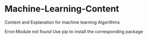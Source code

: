 # Machine-Learning-Content
Content and Explanation for machine learning Algorithms

Error:Module not found 
          Use pip to install the corresponding package
          
